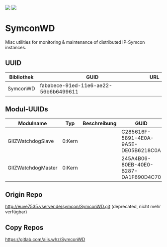 <a href="https://www.symcon.de"><img src="https://img.shields.io/badge/IP--Symcon-4.0-blue.svg?style=flat-square"/></a>
<a href="https://www.symcon.de"><img src="https://img.shields.io/badge/IP--Symcon-5.0-blue.svg?style=flat-square"/></a>

# SymconWD

Misc utilities for monitoring & maintenance of distributed IP-Symcon instances.

## UUID

 Bibliothek | GUID                                 | URL
 -----------|--------------------------------------|-----
 SymconWD   | fababece-91ed-11e6-ae22-56b6b6499611 | 
 
 ## Modul-UUIDs

 Modulname         | Typ     | Beschreibung | GUID                                 | Prefix            | Name 
 ------------------|---------|--------------|--------------------------------------|-------------------|------------
 GIIZWatchdogSlave | 0:Kern  |              | C285616F-5891-4E0A-9A5E-DE05B6218C0A | GIIZWatchdogSlave | GWDS
 GIIZWatchdogMaster| 0:Kern  |              | 245A4B06-80EB-40E0-B287-DA1F690D4C70 | GIIZWatchdogMaster| GWDM

## Origin Repo

http://euve7535.vserver.de/symcon/SymconWD.git (deprecated, nicht mehr verfügbar)

## Copy Repos

https://gitlab.com/aiis.whz/SymconWD
